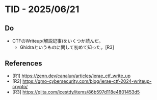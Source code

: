 # TID - 2025/06/21

## Do
- CTFのWriteup(解説記事)をいくつか読んだ。
  - Ghidraというものに関して初めて知った。[R3]

## References
- [R1] https://zenn.dev/canalun/articles/ierae_ctf_write_up
- [R2] https://gmo-cybersecurity.com/blog/ierae-ctf-2024-writeup-crypto/
- [R3] https://qiita.com/icestdy/items/86b597d118e4801453d5
